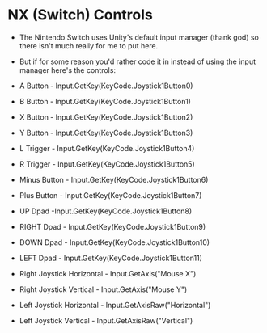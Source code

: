 # NX (Switch) Controls

* The Nintendo Switch uses Unity's default input manager (thank god) so there isn't much really for me to put here.

* But if for some reason you'd rather code it in instead of using the input manager here's the controls:

* A Button - Input.GetKey(KeyCode.Joystick1Button0)
* B Button - Input.GetKey(KeyCode.Joystick1Button1)
* X Button - Input.GetKey(KeyCode.Joystick1Button2)
* Y Button - Input.GetKey(KeyCode.Joystick1Button3)
* L Trigger - Input.GetKey(KeyCode.Joystick1Button4)
* R Trigger - Input.GetKey(KeyCode.Joystick1Button5)
* Minus Button - Input.GetKey(KeyCode.Joystick1Button6)
* Plus Button - Input.GetKey(KeyCode.Joystick1Button7)
* UP Dpad -Input.GetKey(KeyCode.Joystick1Button8)
* RIGHT Dpad - Input.GetKey(KeyCode.Joystick1Button9)
* DOWN Dpad - Input.GetKey(KeyCode.Joystick1Button10)
* LEFT Dpad - Input.GetKey(KeyCode.Joystick1Button11)
* Right Joystick Horizontal - Input.GetAxis("Mouse X")
* Right Joystick Vertical - Input.GetAxis("Mouse Y")
* Left Joystick Horizontal - Input.GetAxisRaw("Horizontal")
* Left Joystick Vertical - Input.GetAxisRaw("Vertical")
